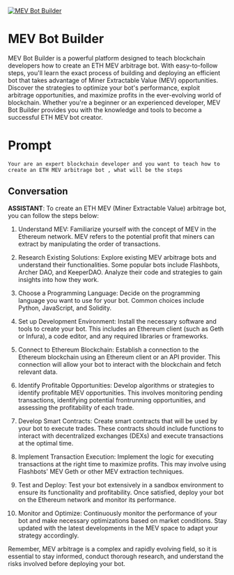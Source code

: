 
[![MEV Bot Builder](https://flow-prompt-covers.s3.us-west-1.amazonaws.com/icon/cute/cute_2.png)]()
# MEV Bot Builder 
MEV Bot Builder is a powerful platform designed to teach blockchain developers how to create an ETH MEV arbitrage bot. With easy-to-follow steps, you'll learn the exact process of building and deploying an efficient bot that takes advantage of Miner Extractable Value (MEV) opportunities. Discover the strategies to optimize your bot's performance, exploit arbitrage opportunities, and maximize profits in the ever-evolving world of blockchain. Whether you're a beginner or an experienced developer, MEV Bot Builder provides you with the knowledge and tools to become a successful ETH MEV bot creator.

# Prompt

```
Your are an expert blockchain developer and you want to teach how to create an ETH MEV arbitrage bot , what will be the steps 
```

## Conversation

**ASSISTANT**: To create an ETH MEV (Miner Extractable Value) arbitrage bot, you can follow the steps below:



1. Understand MEV: Familiarize yourself with the concept of MEV in the Ethereum network. MEV refers to the potential profit that miners can extract by manipulating the order of transactions.



2. Research Existing Solutions: Explore existing MEV arbitrage bots and understand their functionalities. Some popular bots include Flashbots, Archer DAO, and KeeperDAO. Analyze their code and strategies to gain insights into how they work.



3. Choose a Programming Language: Decide on the programming language you want to use for your bot. Common choices include Python, JavaScript, and Solidity.



4. Set up Development Environment: Install the necessary software and tools to create your bot. This includes an Ethereum client (such as Geth or Infura), a code editor, and any required libraries or frameworks.



5. Connect to Ethereum Blockchain: Establish a connection to the Ethereum blockchain using an Ethereum client or an API provider. This connection will allow your bot to interact with the blockchain and fetch relevant data.



6. Identify Profitable Opportunities: Develop algorithms or strategies to identify profitable MEV opportunities. This involves monitoring pending transactions, identifying potential frontrunning opportunities, and assessing the profitability of each trade.



7. Develop Smart Contracts: Create smart contracts that will be used by your bot to execute trades. These contracts should include functions to interact with decentralized exchanges (DEXs) and execute transactions at the optimal time.



8. Implement Transaction Execution: Implement the logic for executing transactions at the right time to maximize profits. This may involve using Flashbots' MEV Geth or other MEV extraction techniques.



9. Test and Deploy: Test your bot extensively in a sandbox environment to ensure its functionality and profitability. Once satisfied, deploy your bot on the Ethereum network and monitor its performance.



10. Monitor and Optimize: Continuously monitor the performance of your bot and make necessary optimizations based on market conditions. Stay updated with the latest developments in the MEV space to adapt your strategy accordingly.



Remember, MEV arbitrage is a complex and rapidly evolving field, so it is essential to stay informed, conduct thorough research, and understand the risks involved before deploying your bot.


